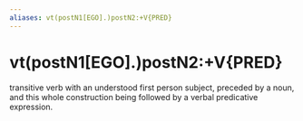 ```yaml
---
aliases: vt(postN1[EGO].)postN2:+V{PRED}
---
```

# vt(postN1[EGO].)postN2:+V{PRED}

transitive verb with an understood first person subject, preceded by a noun, and this whole construction being followed by a verbal predicative expression.
> 